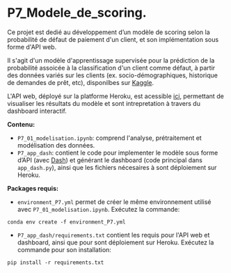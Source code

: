 # P7_Modele_de_scoring.

Ce projet est dedié au développement d’un modèle de scoring selon la probabilité de défaut de paiement d'un client, et son implémentation sous forme d'API web. 

Il s'agit d'un modèle d'apprentissage supervisée pour la prédiction de la probabilité assoicée à la classification d'un client comme défaut, à partir des données variés sur les clients (ex. socio-démographiques, historique de demandes de prêt, etc), disponilbes sur [Kaggle](https://www.kaggle.com/c/home-credit-default-risk/data). 

L'API web, déployé sur la platforme Heroku, est acessible [ici](https://app-credit-dashboard.herokuapp.com/), permettant de visualiser les résultats du modèle et sont intrepretation à travers du dashboard interactif.

**Contenu:**

- `P7_01_modelisation.ipynb`: comprend l'analyse, prétraitement et modélisation des données. 
- `P7_app_dash`: contient le code pour implementer le modèle sous forme d’API (avec [Dash](https://github.com/plotly/dash)) et générant le dashboard (code principal dans `app_dash.py`), ainsi que les fichiers nécesaires à sont déploiement sur Heroku.

**Packages requis:**
- `environment_P7.yml` permet de créer le même environnement utilisé avec `P7_01_modelisation.ipynb`. Exécutez la commande:
```
conda env create -f environment_P7.yml
```
- `P7_app_dash/requirements.txt` contient les requis pour l'API web et dashboard, ainsi que pour sont déploiement sur Heroku. Exécutez la commande pour son installation:
```
pip install -r requirements.txt
```